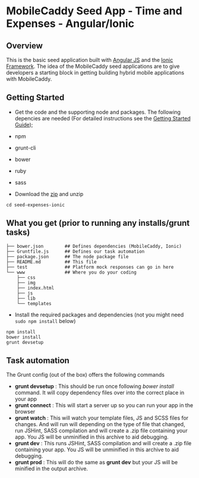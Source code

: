 # MobileCaddy Seed App - Time and Expenses - Angular/Ionic

## Overview

This is the basic seed application built with [Angular JS](https://angularjs.org/) and the [Ionic Framework](ionicframework.com). The idea of the MobileCaddy seed applications are to give developers a starting block in getting building hybrid mobile applications with MobileCaddy.

## Getting Started

* Get the code and the supporting node and packages. The following depencies are needed (For detailed instructions see the [Getting Started Guide](http://developer.mobilecaddy.net/docs));
 * npm
 * grunt-cli
 * bower
 * ruby
 * sass


* Download the [zip](https://github.com/MobileCaddy/seed-expenses-ionic/archive/master.zip) and unzip

```
cd seed-expenses-ionic
```

## What you get (prior to running any installs/grunt tasks)

```
├── bower.json        ## Defines dependencies (MobileCaddy, Ionic)
├── Gruntfile.js      ## Defines our task automation
├── package.json      ## The node package file
├── README.md         ## This file
├── test              ## Platform mock responses can go in here
└── www               ## Where you do your coding
    ├── css
    ├── img
    ├── index.html
    ├── js
    ├── lib
    └── templates

```

* Install the required packages and dependencies (not you might need `sudo npm install` below)

```
npm install
bower install
grunt devsetup
```


## Task automation

The Grunt config (out of the box) offers the following commands

* **grunt devsetup** : This should be run once following _bower install_ command. It will copy dependency files over into the correct place in your app
* **grunt connect** : This will start a server up so you can run your app in the browser
* **grunt watch** : This will watch your template files, JS and SCSS files for changes. And will run will depending on the type of file that changed, run JSHint, SASS compilation and will create a .zip file containing your app. You JS will be unminified in this archive to aid debugging.
* **grunt dev** : This runs JSHint, SASS compilation and will create a .zip file containing your app. You JS will be unminified in this archive to aid debugging.
* **grunt prod** : This will do the same as **grunt dev** but your JS will be minified in the output archive.